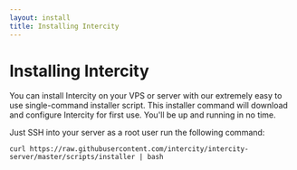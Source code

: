 ```yaml
---
layout: install
title: Installing Intercity
---
```


# Installing Intercity

You can install Intercity on your VPS or server with our extremely easy to use
single-command installer script. This installer command will download and
configure Intercity for first use. You'll be up and running in no time.

Just SSH into your server as a root user run the following command:

```
curl https://raw.githubusercontent.com/intercity/intercity-server/master/scripts/installer | bash
```
